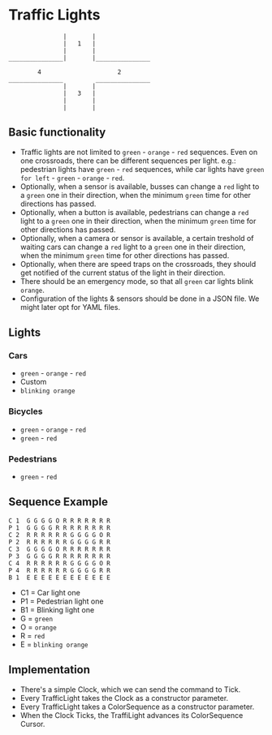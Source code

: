Traffic Lights
=======================================

```
               |       |
               |   1   |
               |       |
_______________|       |_______________

        4                     2
_______________         _______________
               |       |
               |   3   |
               |       |
               |       |
```


Basic functionality
---------------------------------------

- Traffic lights are not limited to `green` - `orange` - `red` sequences. Even on one crossroads, there can be different sequences per light. e.g.: pedestrian lights have `green` - `red` sequences, while car lights have `green for left` - `green` - `orange` - `red`.
- Optionally, when a sensor is available, busses can change a `red` light to a `green` one in their direction, when the minimum `green` time for other directions has passed.
- Optionally, when a button is available, pedestrians can change a `red` light to a `green` one in their direction, when the minimum `green` time for other directions has passed.
- Optionally, when a camera or sensor is available, a certain treshold of waiting cars can change a `red` light to a `green` one in their direction, when the minimum `green` time for other directions has passed.
- Optionally, when there are speed traps on the crossroads, they should get notified of the current status of the light in their direction.
- There should be an emergency mode, so that all `green` car lights blink `orange`.
- Configuration of the lights & sensors should be done in a JSON file. We might later opt for YAML files.


Lights
---------------------------------------

### Cars
- `green` - `orange` - `red`
- Custom
- `blinking orange`

### Bicycles
- `green` - `orange` - `red`
- `green` - `red`

### Pedestrians
- `green` - `red`


Sequence Example
---------------------------------------

```
C 1  G G G G O R R R R R R R
P 1  G G G G R R R R R R R R
C 2  R R R R R R G G G G O R
P 2  R R R R R R G G G G R R
C 3  G G G G O R R R R R R R
P 3  G G G G R R R R R R R R
C 4  R R R R R R G G G G O R
P 4  R R R R R R G G G G R R
B 1  E E E E E E E E E E E E
```
- C1 = Car light one
- P1 = Pedestrian light one
- B1 = Blinking light one
- G = `green`
- O = `orange`
- R = `red`
- E = `blinking orange`


Implementation
---------------------------------------

- There's a simple Clock, which we can send the command to Tick.
- Every TrafficLight takes the Clock as a constructor parameter.
- Every TrafficLight takes a ColorSequence as a constructor parameter.
- When the Clock Ticks, the TraffiLight advances its ColorSequence Cursor.
